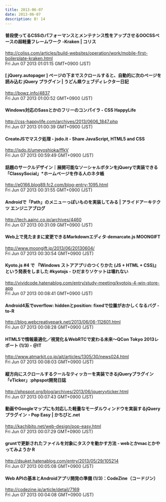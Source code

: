 ```yaml
---
title: 2013-06-07
date: 2013-06-07
description: B! 14
---
```


####   普段使ってるCSSのパフォーマンスとメンテナンス性をアップさせるOOCSSベースの超軽量フレームワーク -Kraken | コリス
http://coliss.com/articles/build-websites/operation/work/mobile-first-boilerplate-kraken.html<br>
Fri Jun 07 2013 01:01:15 GMT+0900 (JST)<br>


#### [ jQuery.autopager ] ページの下までスクロールすると、自動的に次のページを読み込む jQuery プラグイン | うどん県ウェブディレクター日記
http://bowz.info/4837<br>
Fri Jun 07 2013 01:00:52 GMT+0900 (JST)<br>


#### Windows対応のSassとかのフリーのコンパイラ - CSS HappyLife
http://css-happylife.com/archives/2013/0606_1847.php<br>
Fri Jun 07 2013 01:00:39 GMT+0900 (JST)<br>


#### CreateJSでマスク処理 - jsdo.it - Share JavaScript, HTML5 and CSS
http://jsdo.it/umeyoshioka/ffkV<br>
Fri Jun 07 2013 00:59:49 GMT+0900 (JST)<br>


#### 話題のサークルデザイン｜展開可能なソーシャルボタンをjQueryで実装できる「ClassySocial」*ホームページを作る人のネタ帳
http://e0166.blog89.fc2.com/blog-entry-1095.html<br>
Fri Jun 07 2013 00:31:55 GMT+0900 (JST)<br>


#### Androidで「Path」のメニューっぽいものを実装してみる | アライドアーキテクツ エンジニアブログ
http://tech.aainc.co.jp/archives/4460<br>
Fri Jun 07 2013 00:31:09 GMT+0900 (JST)<br>


#### Web上で見たままに変更できるMarkdownエディタ·demarcate.js MOONGIFT
http://www.moongift.jp/2013/06/20130604/<br>
Fri Jun 07 2013 00:30:54 GMT+0900 (JST)<br>


#### Kyoto.js #4 で 『Windows ストアアプリのつくりかた (JS + HTML + CSS)』 という発表をしました #kyotojs - ひだまりソケットは壊れない
http://vividcode.hatenablog.com/entry/study-meeting/kyotojs-4-win-store-app<br>
Fri Jun 07 2013 00:08:41 GMT+0900 (JST)<br>


#### Android4系でoverflow: hiddenとposition: fixedで位置がおかしくなるバグ - to-R
http://blog.webcreativepark.net/2013/06/06-112601.html<br>
Fri Jun 07 2013 00:08:28 GMT+0900 (JST)<br>


####  HTML5で情報最適化／視覚化＆WebRTCで変わる未来～QCon Tokyo 2013レポート (1/3) - ＠IT
http://www.atmarkit.co.jp/ait/articles/1305/30/news024.html<br>
Fri Jun 07 2013 00:08:03 GMT+0900 (JST)<br>


#### 縦方向にスクロールするクールなティッカーを実装できるjQueryプラグイン「vTicker」:phpspot開発日誌
http://phpspot.org/blog/archives/2013/06/jqueryvticker.html<br>
Fri Jun 07 2013 00:07:43 GMT+0900 (JST)<br>


#### 動画やGoogleマップにも対応した軽量なモーダルウィンドウを実装するjQueryプラグイン・Pop Easy | かちびと.net
http://kachibito.net/web-design/pop-easy.html<br>
Fri Jun 07 2013 00:07:29 GMT+0900 (JST)<br>


#### gruntで更新されたファイルを対象にタスクを動かす方法 - webとかmacとかやってみようか R
http://dsuket.hatenablog.com/entry/2013/05/29/105214<br>
Fri Jun 07 2013 00:05:08 GMT+0900 (JST)<br>


#### Web APIの基本とAndroidアプリ開発の準備 (1/3)：CodeZine（コードジン）
http://codezine.jp/article/detail/7169<br>
Fri Jun 07 2013 00:04:08 GMT+0900 (JST)<br>


